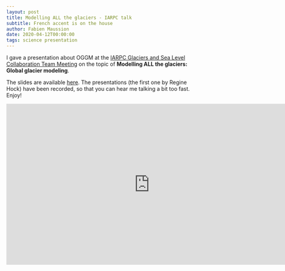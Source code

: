 ```yaml
---
layout: post
title: Modelling ALL the glaciers - IARPC talk
subtitle: French accent is on the house
author: Fabien Maussion
date: 2020-04-12T00:00:00
tags: science presentation
---
```


I gave a presentation about OGGM at the [IARPC Glaciers and Sea Level
Collaboration Team Meeting](https://www.iarpccollaborations.org/members/documents/16600)
on the topic of **Modelling ALL the glaciers: Global glacier modeling**.

The slides are available [here](https://oggm.org/framework_talk/). The
presentations (the first one by Regine Hock) have been recorded, so that
you can hear me talking a bit too fast. Enjoy!

<iframe width="752" height="423" src="https://www.youtube.com/embed/ttJMxcwXUjw" frameborder="0" allow="accelerometer; autoplay; encrypted-media; gyroscope; picture-in-picture" allowfullscreen></iframe>
